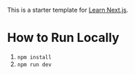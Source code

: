 This is a starter template for [Learn Next.js](https://nextjs.org/learn).

# How to Run Locally
1. ```npm install```
2. ```npm run dev```